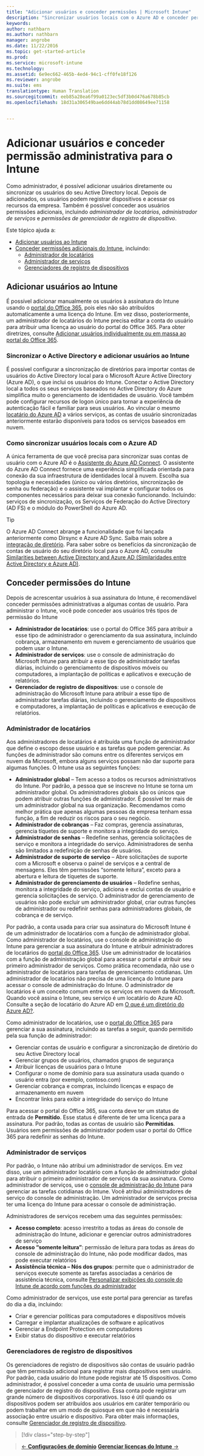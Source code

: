 ```yaml
---
title: "Adicionar usuários e conceder permissões | Microsoft Intune"
description: "Sincronizar usuários locais com o Azure AD e conceder permissões de administrador para sua assinatura do Intune"
keywords: 
author: nathbarn
ms.author: nathbarn
manager: angrobe
ms.date: 11/22/2016
ms.topic: get-started-article
ms.prod: 
ms.service: microsoft-intune
ms.technology: 
ms.assetid: 6e9ec662-465b-4ed4-94c1-cff0fe18f126
ms.reviewer: angrobe
ms.suite: ems
translationtype: Human Translation
ms.sourcegitcommit: eeb85a28ea6f99a0123ec5df3b0d476a678b85cb
ms.openlocfilehash: 18d31a306549bae6dd44ab78d1dd08649ee71158


---
```


# <a name="add-users-and-give-administrative-permission-to-intune"></a>Adicionar usuários e conceder permissão administrativa para o Intune

Como administrador, é possível adicionar usuários diretamente ou sincronizar os usuários do seu Active Directory local. Depois de adicionados, os usuários podem registrar dispositivos e acessar os recursos da empresa. Também é possível conceder aos usuários permissões adicionais, incluindo *administrador de locatários*, *administrador de serviços* e *permissões de gerenciador de registro de dispositivo*.

Este tópico ajuda a:

- [Adicionar usuários ao Intune](#add-users-to-intune)
- [Conceder permissões adicionais do Intune](#grant-intune-permissions), incluindo:
  - [Administrador de locatários](#tenant-administrator)
  - [Administrador de serviços](#service-administrator)
  - [Gerenciadores de registro de dispositivos](#device-enrollment-managers)

## <a name="add-users-to-intune"></a>Adicionar usuários ao Intune
É possível adicionar manualmente os usuários à assinatura do Intune usando o [portal do Office 365](http://go.microsoft.com/fwlink/p/?LinkId=698854), pois eles não são atribuídos automaticamente a uma licença do Intune. Em vez disso, posteriormente, um administrador de locatários do Intune precisa editar a conta do usuário para atribuir uma licença ao usuário do portal do Office 365. Para obter diretrizes, consulte [Adicionar usuários individualmente ou em massa ao portal do Office 365](https://support.office.com/article/Add-users-individually-or-in-bulk-to-Office-365-Admin-Help-1970f7d6-03b5-442f-b385-5880b9c256ec).

### <a name="sync-active-directory-and-add-users-to-intune"></a>Sincronizar o Active Directory e adicionar usuários ao Intune
É possível configurar a sincronização de diretórios para importar contas de usuários do Active Directory local para o Microsoft Azure Active Directory (Azure AD), o que inclui os usuários do Intune. Conectar o Active Directory local a todos os seus serviços baseados no Active Directory do Azure simplifica muito o gerenciamento de identidades de usuário. Você também pode configurar recursos de logon único para tornar a experiência de autenticação fácil e familiar para seus usuários. Ao vincular o mesmo [locatário do Azure AD](https://azure.microsoft.com/documentation/articles/active-directory-aadconnect/) a vários serviços, as contas de usuário sincronizadas anteriormente estarão disponíveis para todos os serviços baseados em nuvem.

### <a name="how-to-sync-on-premises-users-with-azure-ad"></a>Como sincronizar usuários locais com o Azure AD
A única ferramenta de que você precisa para sincronizar suas contas de usuário com o Azure AD é o [Assistente do Azure AD Connect](https://www.microsoft.com/download/details.aspx?id=47594). O assistente do Azure AD Connect fornece uma experiência simplificada orientada para conexão da sua infraestrutura de identidades local à nuvem.  Escolha sua topologia e necessidades (único ou vários diretórios, sincronização de senha ou federação) e o assistente vai implantar e configurar todos os componentes necessários para deixar sua conexão funcionando. Incluindo: serviços de sincronização, os Serviços de Federação do Active Directory (AD FS) e o módulo do PowerShell do Azure AD.

> [!TIP]
> O Azure AD Connect abrange a funcionalidade que foi lançada anteriormente como Dirsync e Azure AD Sync. Saiba mais sobre a [integração de diretório](http://technet.microsoft.com/library/jj573653.aspx). Para saber sobre os benefícios da sincronização de contas de usuário do seu diretório local para o Azure AD, consulte [Similarities between Active Directory and Azure AD (Similaridades entre Active Directory e Azure AD)](http://technet.microsoft.com/library/dn518177.aspx).

## <a name="grant-intune-permissions"></a>Conceder permissões do Intune

Depois de acrescentar usuários à sua assinatura do Intune, é recomendável conceder permissões administrativas a algumas contas de usuário. Para administrar o Intune, você pode conceder aos usuários três tipos de permissão do Intune
-   **Administrador de locatários**: use o portal do Office 365 para atribuir a esse tipo de administrador o gerenciamento da sua assinatura, incluindo cobrança, armazenamento em nuvem e gerenciamento de usuários que podem usar o Intune.
-   **Administrador de serviços**: use o console de administração do Microsoft Intune para atribuir a esse tipo de administrador tarefas diárias, incluindo o gerenciamento de dispositivos móveis ou computadores, a implantação de políticas e aplicativos e execução de relatórios.
-   **Gerenciador de registro de dispositivos**: use o console de administração do Microsoft Intune para atribuir a esse tipo de administrador tarefas diárias, incluindo o gerenciamento de dispositivos e computadores, a implantação de políticas e aplicativos e execução de relatórios.


### <a name="tenant-administrator"></a>Administrador de locatários


Aos administradores de locatários é atribuída uma função de administrador que define o escopo desse usuário e as tarefas que podem gerenciar. As funções de administrador são comuns entre os diferentes serviços em nuvem da Microsoft, embora alguns serviços possam não dar suporte para algumas funções. O Intune usa as seguintes funções:
- **Administrador global** – Tem acesso a todos os recursos administrativos do Intune. Por padrão, a pessoa que se inscreve no Intune se torna um administrador global. Os administradores globais são os únicos que podem atribuir outras funções de administrador. É possível ter mais de um administrador global na sua organização. Recomendamos como melhor prática que apenas algumas pessoas da empresa tenham essa função, a fim de reduzir os riscos para o seu negócio.
- **Administrador de cobranças** – Faz compras, gerencia assinaturas, gerencia tíquetes de suporte e monitora a integridade do serviço.
- **Administrador de senhas** – Redefine senhas, gerencia solicitações de serviço e monitora a integridade do serviço. Administradores de senha são limitados a redefinição de senhas de usuários.
- **Administrador de suporte de serviço** – Abre solicitações de suporte com a Microsoft e observa o painel de serviços e a central de mensagens. Eles têm permissões “somente leitura”, exceto para a abertura e leitura de tíquetes de suporte.
- **Administrador de gerenciamento de usuários** – Redefine senhas, monitora a integridade do serviço, adiciona e exclui contas de usuário e gerencia solicitações de serviço. O administrador de gerenciamento de usuários não pode excluir um administrador global, criar outras funções de administrador ou redefinir senhas para administradores globais, de cobrança e de serviço.

Por padrão, a conta usada para criar sua assinatura do Microsoft Intune é de um administrador de locatários com a função de administrador global. Como administrador de locatários, use o console de administração do Intune para gerenciar a sua assinatura do Intune e atribuir administradores de locatários do [portal do Office 365](http://go.microsoft.com/fwlink/p/?LinkId=698854). Use um administrador de locatários com a função de administração global para acessar o portal e atribuir seu primeiro administrador de serviços. Como prática recomendada, não use o administrador de locatários para tarefas de gerenciamento cotidianas. Um administrador de locatários não precisa de uma licença do Intune para acessar o console de administração do Intune. O administrador de locatários é um conceito comum entre os serviços em nuvem da Microsoft. Quando você assina o Intune, seu serviço é um locatário do Azure AD. Consulte a seção de locatário do Azure AD em [O que é um diretório do Azure AD?](http://technet.microsoft.com/library/jj573650.aspx).

Como administrador de locatários, use o [portal do Office 365](http://go.microsoft.com/fwlink/p/?LinkId=698854) para gerenciar a sua assinatura, incluindo as tarefas a seguir, quando permitido pela sua função de administrador:

- Gerenciar contas de usuário e configurar a sincronização de diretório do seu Active Directory local
- Gerenciar grupos de usuários, chamados grupos de segurança
- Atribuir licenças de usuários para o Intune
- Configurar o nome de domínio para sua assinatura usada quando o usuário entra (por exemplo, contoso.com)
- Gerenciar cobrança e compras, incluindo licenças e espaço de armazenamento em nuvem
- Encontrar links para exibir a integridade do serviço do Intune

Para acessar o portal do Office 365, sua conta deve ter um status de entrada de **Permitido**. Esse status é diferente de ter uma licença para a assinatura. Por padrão, todas as contas de usuário são **Permitidas**. Usuários sem permissões de administrador podem usar o portal do Office 365 para redefinir as senhas do Intune.

### <a name="service-administrator"></a>Administrador de serviços

Por padrão, o Intune não atribui um administrador de serviços. Em vez disso, use um administrador locatário com a função de administrador global para atribuir o primeiro administrador de serviços da sua assinatura. Como administrador de serviços, use o [console de administração do Intune](https://manage.microsoft.com/) para gerenciar as tarefas cotidianas do Intune. Você atribui administradores de serviço do console de administração. Um administrador de serviços precisa ter uma licença do Intune para acessar o console de administração.

Administradores de serviços recebem uma das seguintes permissões:
- **Acesso completo**: acesso irrestrito a todas as áreas do console de administração do Intune, adicionar e gerenciar outros administradores de serviço
- **Acesso “somente leitura”**: permissão de leitura para todas as áreas do console de administração do Intune, não pode modificar dados, mas pode executar relatórios
- **Assistência técnica – Nós dos grupos**: permite que o administrador de serviços execute somente as tarefas associadas a cenários de assistência técnica, consulte [Personalizar exibições do console do Intune de acordo com funções do administrador](/intune/deploy-use/control-what-admins-can-see-in-the-microsoft-intune-admin-console)

Como administrador de serviços, use este portal para gerenciar as tarefas do dia a dia, incluindo:

- Criar e gerenciar políticas para computadores e dispositivos móveis
- Carregar e implantar atualizações de software e aplicativos
- Gerenciar a Endpoint Protection em computadores
- Exibir status do dispositivo e executar relatórios

### <a name="device-enrollment-managers"></a>Gerenciadores de registro de dispositivos

Os gerenciadores de registro de dispositivos são contas de usuário padrão que têm permissão adicional para registrar mais dispositivos sem usuário. Por padrão, cada usuário do Intune pode registrar até 15 dispositivos. Como administrador, é possível conceder a uma conta de usuário uma permissão de gerenciador de registro do dispositivo. Essa conta pode registrar um grande número de dispositivos corporativos. Isso é útil quando os dispositivos podem ser atribuídos aos usuários em caráter temporário ou podem trabalhar em um modo de quiosque em que não é necessária associação entre usuário e dispositivo. Para obter mais informações, consulte [Gerenciador de registro de dispositivo](https://docs.microsoft.com/intune/deploy-use/enroll-corporate-owned-devices-with-the-device-enrollment-manager-in-microsoft-intune).

>[!div class="step-by-step"]

>[&larr; **Configurações de domínio**](.\start-with-a-paid-subscription-to-microsoft-intune-step-2.md)     [**Gerenciar licenças do Intune** &rarr;](.\start-with-a-paid-subscription-to-microsoft-intune-step-4.md)  



<!--HONumber=Dec16_HO2-->


